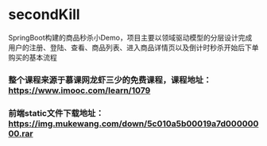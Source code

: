# secondKill
SpringBoot构建的商品秒杀小Demo，项目主要以领域驱动模型的分层设计完成用户的注册、登陆、查看、商品列表、进入商品详情页以及倒计时秒杀开始后下单购买的基本流程

### 整个课程来源于慕课网龙虾三少的免费课程，课程地址：https://www.imooc.com/learn/1079
### 前端static文件下载地址：https://img.mukewang.com/down/5c010a5b00019a7d00000000.rar
